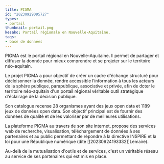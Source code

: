 ```yaml
---
title: PIGMA
id: "20230929095727"
types: 
- portail
thumbnail: portail.png
kesako: Portail régionale en Nouvelle-Aquitaine.
tags: 
- base de données
---
```

PIGMA est le portail régional en Nouvelle-Aquitaine. Il permet de partager et diffuser la donnée pour mieux comprendre et se projeter sur le territoire néo-aquitain.

Le projet PIGMA a pour objectif de créer un cadre d'échange structuré pour décloisonner la donnée, rendre accessible l'information à tous les acteurs de la sphère publique, parapublique, associative et privée, afin de doter le territoire néo-aquitain d'un portail régional véritable outil stratégique d'éclairage de la décision publique.

Son catalogue recense 28 organismes ayant des jeux open data et 1189 jeux de données open data. Son objectif principal est de fournir des données de qualité et de les valoriser par de meilleures utilisations.

La plateforme PIGMA au travers de son site internet, propose des services web de recherche, visualisation, téléchargement de données à ses partenaires et au public permettant de répondre à la directive INSPIRE et la loi pour une République numérique (dite [[20230924193332]]Lemaire).

Au-delà de la mutualisation d'outils et de services, c'est un véritable réseau au service de ses partenaires qui est mis en place.

